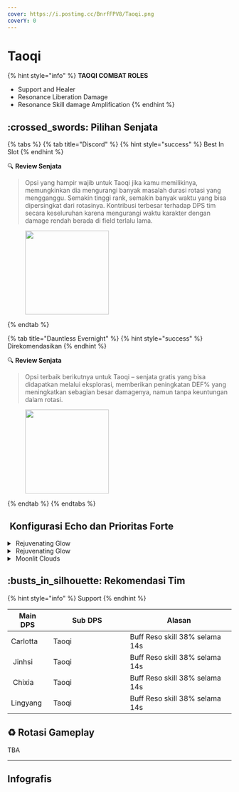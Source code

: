 ```yaml
---
cover: https://i.postimg.cc/BnrfFPV8/Taoqi.png
coverY: 0
---
```


# Taoqi

{% hint style="info" %}
**TAOQI COMBAT ROLES**

* Support and Healer
* Resonance Liberation Damage
* Resonance Skill damage Amplification
{% endhint %}

## :crossed\_swords: Pilihan Senjata

{% tabs %}
{% tab title="Discord" %}
{% hint style="success" %}
Best In Slot
{% endhint %}

:mag: **Review Senjata**

> Opsi yang hampir wajib untuk Taoqi jika kamu memilikinya, memungkinkan dia mengurangi banyak masalah durasi rotasi yang mengganggu. Semakin tinggi rank, semakin banyak waktu yang bisa dipersingkat dari rotasinya. Kontribusi terbesar terhadap DPS tim secara keseluruhan karena mengurangi waktu karakter dengan damage rendah berada di field terlalu lama.

<figure><img src="https://wuthering.wiki/img/weapon_21010024.png" alt="" width="188"><figcaption></figcaption></figure>
{% endtab %}

{% tab title="Dauntless Evernight" %}
{% hint style="success" %}
Direkomendasikan
{% endhint %}

:mag: **Review Senjata**

> Opsi terbaik berikutnya untuk Taoqi – senjata gratis yang bisa didapatkan melalui eksplorasi, memberikan peningkatan DEF% yang meningkatkan sebagian besar damagenya, namun tanpa keuntungan dalam rotasi.

<figure><img src="https://wuthering.wiki/img/weapon_21010044.png" alt="" width="188"><figcaption></figcaption></figure>
{% endtab %}
{% endtabs %}

## <img src="https://wuthering.wiki/img/item_10.png" alt="" data-size="line"> Konfigurasi Echo dan Prioritas Forte

<details>

<summary><img src="https://wuthering.wiki/img/fettericon_7.png" alt="" data-size="line"> Rejuvenating Glow</summary>

Fallacy of No Return - DEF%

<img src="https://wuthering.wiki/img/monster_330000070.png" alt="" data-size="original">

**Echo Skill** untuk summon Fallacy of No Return\
memberikan <mark style="color:yellow;">Spectro DMG</mark> yang setara dengan 11.4% dari max HP,\
setelah itu Resonator dapat 10% bonus Energy Regen\
dan tim dapat 10% bonus ATK selama 20 detik.

**Hold Echo Skill** untuk launch serangkaian ATK bertubi-tubi dengan biaya STA,\
masing-masing memberikan Spectro DMG yang setara dengan 1.14% dari max HP;\
Release Hold echo Skill, memberikan <mark style="color:yellow;">Spectro DMG</mark> yang setara dengan 14.25% dari max HP.

**Echo Set**

* 3 - DEF%
* 3 - DEF%
* 1 - DEF%
* 1 - DEF%

**Prioritas Echo Substat**

* CR% / CDM%
* ER% (130% - 160%)
* DEF%
* Flat DEF

**Prioritas Forte**

* Forte > Reso skill > Libe > BA = Intro

</details>

<details>

<summary><img src="https://wuthering.wiki/img/fettericon_7.png" alt="" data-size="line"> Rejuvenating Glow</summary>

Bell-Borne Geochelone - DEF%

<img src="https://wuthering.wiki/img/monster_340000020.png" alt="" data-size="original">

aktikan protection dari Bell-Borne Geochelone.\
Memberikan <mark style="color:blue;">**Glacio DMG**</mark> berdasarkan 104.88% dari DEF resonator kepada musuh terdekat,\
dan dapat Bell-Borne Shield yang bertahan selama 15 detik.\
Bell-Borne Shield ngasih 50.00% DMG Reduction dan 10.00% DMG Boost, Shield akan menghilang setelah karakter terkena serangan sebanyak 3 kali.

**Echo Set**

* 3 - DEF%
* 3 - DEF%
* 1 - DEF%
* 1 - DEF%

**Prioritas Echo Substat**

* CR% / CDM%
* ER% (130% - 160%)
* DEF%
* Flat DEF

**Prioritas Forte**

* Forte > Reso skill > Libe > BA = Intro

</details>

<details>

<summary><img src="https://wuthering.wiki/img/fettericon_8.png" alt="" data-size="line"> Moonlit Clouds</summary>

Impermenance Heron - CR% / CDM%

<img src="https://wuthering.wiki/img/monster_330000030.png" alt="" data-size="original">

**Echo Sett**

* 3 - **Havoc DMG** bonus%
* 3 - **Havoc DMG** bonus%
* 1 - DEF%
* 1 - DEF%

**Prioritas Echo Substat**

* CR% / CDM%
* ER% (130% - 160%)
* DEF%
* Flat DEF

**Prioritas Forte**

* Forte > Reso skill > Libe > BA = Intro

</details>

## :busts\_in\_silhouette: Rekomendasi Tim

{% hint style="info" %}
Support
{% endhint %}

<table><thead><tr><th>Main DPS</th><th width="160.8193359375">Sub DPS</th><th>Alasan</th></tr></thead><tbody><tr><td><img src="https://i.postimg.cc/pXnHLB0N/Carlotta-Icon.png" alt="" data-size="line"><img src="https://wuthering.wiki/img/fettericon_10.png" alt="" data-size="line"><img src="https://wuthering.wiki/img/fettericon_1.png" alt="" data-size="line">Carlotta</td><td><img src="https://i.postimg.cc/qv3MWrf3/Taoqi-Icon.png" alt="" data-size="line"><img src="https://wuthering.wiki/img/fettericon_8.png" alt="" data-size="line"> Taoqi</td><td>Buff Reso skill 38% selama 14s</td></tr><tr><td><img src="https://i.postimg.cc/3xmYnZpj/Jinhsi-Icon.png" alt="" data-size="line"><img src="https://wuthering.wiki/img/fettericon_5.png" alt="" data-size="line"> Jinhsi</td><td><img src="https://i.postimg.cc/qv3MWrf3/Taoqi-Icon.png" alt="" data-size="line"><img src="https://wuthering.wiki/img/fettericon_8.png" alt="" data-size="line"> Taoqi</td><td>Buff Reso skill 38% selama 14s</td></tr><tr><td><img src="https://i.postimg.cc/hjgj9557/Chixia-Icon.png" alt="" data-size="line"><img src="https://wuthering.wiki/img/fettericon_2.png" alt="" data-size="line"> Chixia</td><td><img src="https://i.postimg.cc/qv3MWrf3/Taoqi-Icon.png" alt="" data-size="line"><img src="https://wuthering.wiki/img/fettericon_8.png" alt="" data-size="line"> Taoqi</td><td>Buff Reso skill 38% selama 14s</td></tr><tr><td><img src="https://i.postimg.cc/WzyTfWX8/Lingyang-Icon.png" alt="" data-size="line"><img src="https://wuthering.wiki/img/fettericon_1.png" alt="" data-size="line"><img src="https://wuthering.wiki/img/fettericon_9.png" alt="" data-size="line">Lingyang</td><td><img src="https://i.postimg.cc/qv3MWrf3/Taoqi-Icon.png" alt="" data-size="line"><img src="https://wuthering.wiki/img/fettericon_8.png" alt="" data-size="line"> Taoqi</td><td>Buff Reso skill 38% selama 14s</td></tr></tbody></table>

## :recycle: Rotasi Gameplay

TBA

***

## Infografis

<figure><img src="https://i.postimg.cc/9Fhb49h9/Taoqi-Revisi.png" alt=""><figcaption></figcaption></figure>

